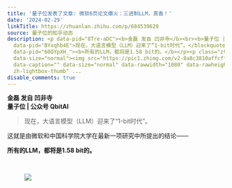 ```yaml
---
title: '量子位发表了文章: 微软6页论文爆火：三进制LLM，真香！'
date: '2024-02-29'
linkTitle: https://zhuanlan.zhihu.com/p/684539629
source: 量子位的知乎动态
description: <p data-pid="8Tre-aDC"><b>金磊 发自 凹非寺</b><br><b>量子位 | 公众号 QbitAI</b></p><blockquote
  data-pid="BYxqhb4E">现在，大语言模型（LLM）迎来了“1-bit时代”。</blockquote><p data-pid="1XzvZpe7">这就是由微软和中国科学院大学在最新一项研究中所提出的结论——</p><p
  data-pid="60QYpXH_"><b>所有的LLM，都将是1.58 bit的。</b></p><p class="ztext-empty-paragraph"><br></p><figure
  data-size="normal"><img src="https://pic1.zhimg.com/v2-8a8c3810affcff4be4c2ac87cd602644_1440w.jpg"
  data-caption="" data-size="normal" data-rawwidth="1080" data-rawheight="350" class="origin_image
  zh-lightbox-thumb" ...
disable_comments: true
---
```

<p data-pid="8Tre-aDC"><b>金磊 发自 凹非寺</b><br><b>量子位 | 公众号 QbitAI</b></p><blockquote data-pid="BYxqhb4E">现在，大语言模型（LLM）迎来了“1-bit时代”。</blockquote><p data-pid="1XzvZpe7">这就是由微软和中国科学院大学在最新一项研究中所提出的结论——</p><p data-pid="60QYpXH_"><b>所有的LLM，都将是1.58 bit的。</b></p><p class="ztext-empty-paragraph"><br></p><figure data-size="normal"><img src="https://pic1.zhimg.com/v2-8a8c3810affcff4be4c2ac87cd602644_1440w.jpg" data-caption="" data-size="normal" data-rawwidth="1080" data-rawheight="350" class="origin_image zh-lightbox-thumb" ...